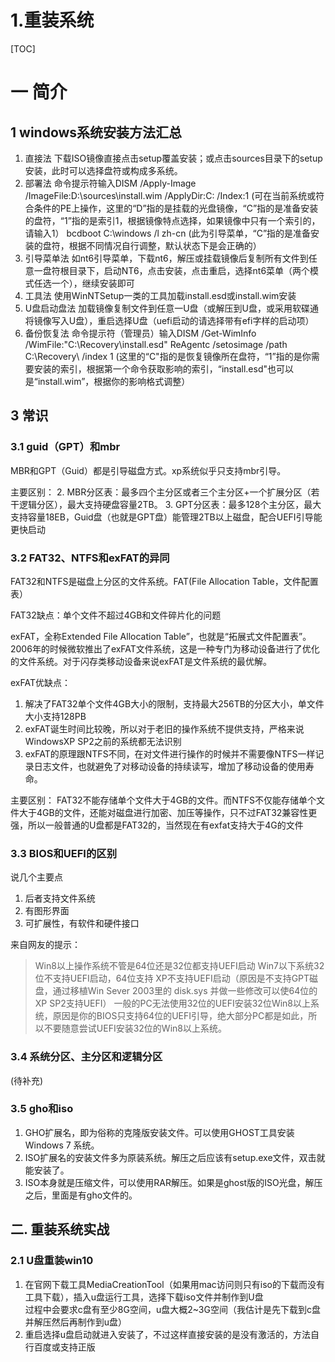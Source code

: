 # 1.重装系统
[TOC]
# 一 简介
## 1 windows系统安装方法汇总
1. 直接法
下载ISO镜像直接点击setup覆盖安装；或点击sources目录下的setup安装，此时可以选择盘符或构成多系统。
2. 部署法
命令提示符输入DISM /Apply-Image /ImageFile:D:\sources\install.wim /ApplyDir:C: /Index:1
(可在当前系统或符合条件的PE上操作，这里的“D”指的是挂载的光盘镜像，“C”指的是准备安装的盘符，“1”指的是索引1，根据镜像特点选择，如果镜像中只有一个索引的，请输入1）
bcdboot C:\windows /l zh-cn
(此为引导菜单，“C”指的是准备安装的盘符，根据不同情况自行调整，默认状态下是会正确的）
3. 引导菜单法
如nt6引导菜单，下载nt6，解压或挂载镜像后复制所有文件到任意一盘符根目录下，启动NT6，点击安装，点击重启，选择nt6菜单（两个模式任选一个），继续安装即可
4. 工具法
使用WinNTSetup一类的工具加载install.esd或install.wim安装
5. U盘启动盘法
加载镜像复制文件到任意一U盘（或解压到U盘，或采用软碟通将镜像写入U盘），重启选择U盘（uefi启动的请选择带有efi字样的启动项）
6. 备份恢复法
命令提示符（管理员）输入DISM /Get-WimInfo /WimFile:"C:\Recovery\install.esd"
ReAgentc /setosimage /path C:\Recovery\ /index 1
(这里的“C"指的是恢复镜像所在盘符，“1”指的是你需要安装的索引，根据第一个命令获取影响的索引，“install.esd"也可以是“install.wim”，根据你的影响格式调整）

## 3 常识
### 3.1 guid（GPT）和mbr
MBR和GPT（Guid）都是引导磁盘方式。xp系统似乎只支持mbr引导。

主要区别：
2. MBR分区表：最多四个主分区或者三个主分区+一个扩展分区（若干逻辑分区），最大支持硬盘容量2TB。
3. GPT分区表：最多128个主分区，最大支持容量18EB，Guid盘（也就是GPT盘）能管理2TB以上磁盘，配合UEFI引导能更快启动

### 3.2 FAT32、NTFS和exFAT的异同
FAT32和NTFS是磁盘上分区的文件系统。FAT(File Allocation Table，文件配置表）

FAT32缺点：单个文件不超过4GB和文件碎片化的问题


exFAT，全称Extended File Allocation Table”，也就是“拓展式文件配置表”。2006年的时候微软推出了exFAT文件系统，这是一种专门为移动设备进行了优化的文件系统。对于闪存类移动设备来说exFAT是文件系统的最优解。

exFAT优缺点：
1. 解决了FAT32单个文件4GB大小的限制，支持最大256TB的分区大小，单文件大小支持128PB
2. exFAT诞生时间比较晚，所以对于老旧的操作系统不提供支持，严格来说WindowsXP SP2之前的系统都无法识别
3. exFAT的原理跟NTFS不同，在对文件进行操作的时候并不需要像NTFS一样记录日志文件，也就避免了对移动设备的持续读写，增加了移动设备的使用寿命。

主要区别：
FAT32不能存储单个文件大于4GB的文件。而NTFS不仅能存储单个文件大于4GB的文件，还能对磁盘进行加密、加压等操作，只不过FAT32兼容性更强，所以一般普通的U盘都是FAT32的，当然现在有exfat支持大于4G的文件

### 3.3 BIOS和UEFI的区别
说几个主要点
1. 后者支持文件系统
2. 有图形界面
3. 可扩展性，有软件和硬件接口

来自网友的提示：
>Win8以上操作系统不管是64位还是32位都支持UEFI启动
Win7以下系统32位不支持UEFI启动，64位支持
XP不支持UEFI启动（原因是不支持GPT磁盘，通过移植Win Sever 2003里的 disk.sys 并做一些修改可以使64位的XP SP2支持UEFI）
一般的PC无法使用32位的UEFI安装32位Win8以上系统，原因是你的BIOS只支持64位的UEFI引导，绝大部分PC都是如此，所以不要随意尝试UEFI安装32位的Win8以上系统。

### 3.4 系统分区、主分区和逻辑分区
(待补充)

### 3.5 gho和iso
1. GHO扩展名，即为俗称的克隆版安装文件。可以使用GHOST工具安装Windows 7 系统。
2. ISO扩展名的安装文件多为原装系统。解压之后应该有setup.exe文件，双击就能安装了。
3. ISO本身就是压缩文件，可以使用RAR解压。如果是ghost版的ISO光盘，解压之后，里面是有gho文件的。

## 二. 重装系统实战
### 2.1 U盘重装win10
1. 在官网下载工具MediaCreationTool（如果用mac访问则只有iso的下载而没有工具下载），插入u盘运行工具，选择下载iso文件并制作到U盘  
过程中会要求c盘有至少8G空间，u盘大概2~3G空间（我估计是先下载到c盘并解压然后再制作到u盘）
2. 重启选择u盘启动就进入安装了，不过这样直接安装的是没有激活的，方法自行百度或支持正版
